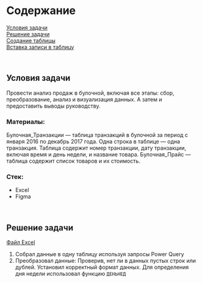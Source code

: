 # Содержание <br>
[Условия задачи](#T1) <br>
[Решение задачи](#T2) <br>
[Создание таблицы](#T3) <br>
[Вставка записи в таблицу](#T4) <br>

<br><a name="T1"></a> 
## Условия задачи
Провести анализ продаж в булочной, включая все этапы: сбор, преобразование, анализ и визуализация данных. А затем и предоставить выводы руководству.

### Материалы:
Булочная_Транзакции — таблица транзакций в булочной за период с января 2016 по декабрь 2017 года. Одна строка в таблице — одна транзакция. Таблица содержит номер транзакции, дату транзакции, включая время и день недели, и название товара.
Булочная_Прайс — таблица содержит список товаров и их стоимость.

### Стек:
- Excel
- Figma

<br><a name="T2"></a> 
## Решение задачи
[Файл Excel](https://github.com/Gotlfar/Study-projects/blob/main/01_Bakery/Булат_Мигранов_Проект_1.xlsx)
1. Собрал данные в одну таблицу используя запросы Power Query
2. Преобразовал данные: Проверив, нет ли в данных пустых строк или дублей. Установил корректный формат данных. Для определения дня недели использовал функцию `ДЕНЬНЕД`
